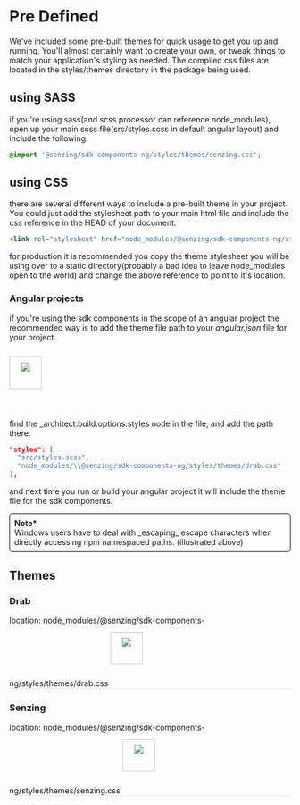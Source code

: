 # Pre Defined

We've included some pre-built themes for quick usage to get you up and running. You'll almost certainly want to create your own, or tweak things to match your application's styling as needed. The compiled css files are located in the styles/themes directory in the package being used.

## using SASS

if you're using sass(and scss processor can reference node_modules), open up your main scss file(src/styles.scss in default angular layout) and include the following.

```scss
@import '@senzing/sdk-components-ng/styles/themes/senzing.css';
```

## using CSS

there are several different ways to include a pre-built theme in your project.
You could just add the stylesheet path to your main html file and include the css reference in the HEAD of your document.

```html
<link rel="stylesheet" href="node_modules/@senzing/sdk-components-ng/styles/themes/senzing.css" />
```

for production it is recommended you copy the theme stylesheet you will be using over to a static directory(probably a bad idea to leave node_modules open to the world) and change the above reference to point to it's location.

### Angular projects

if you're using the sdk components in the scope of an angular project the recommended way is to add the theme file path to your _angular.json_ file for your project.

<img style="border: 1px solid #CCC; padding: 10px 20px 30px 20px; margin: 12px 0 40px 0;" src="../../docs/images/themes/add-to-style-paths.png">

find the \_architect.build.options.styles node in the file, and add the path there.

```json
"styles": [
  "src/styles.scss",
  "node_modules/\\@senzing/sdk-components-ng/styles/themes/drab.css"
],
```

and next time you run or build your angular project it will include the theme file for the sdk components.

<div style="border-radius: 5px; border: 1px solid #000; padding: 8px;">
  <div><b>Note*</b></div>
  Windows users have to deal with _escaping_ escape characters when directly accessing npm namespaced paths.
  (illustrated above) 
</div>

<h2 style="margin-top: 30px;">
Themes
</h2>

<div style="display: flex-box; flex-direction: columns;">
  <div style="border-bottom: 2px inset; margin-bottom: 20px;">
    <h3>Drab</h3>
    location: 
      node_modules/@senzing/sdk-components-ng/styles/themes/drab.css
      <img style="border: 1px solid #CCC; padding: 10px 20px 30px 20px; margin: 12px 0 40px 0;" src="../../docs/images/themes/ss-drab.png"/>
  </div>
  <div style="border-bottom: 2px inset; margin-bottom: 20px;">
    <h3>Senzing</h3>
    location: 
      node_modules/@senzing/sdk-components-ng/styles/themes/senzing.css
      <img style="border: 1px solid #CCC; padding: 10px 20px 30px 20px; margin: 12px 0 40px 0;" src="../../docs/images/themes/ss-senzing.png"/>
  </div>
</div>

